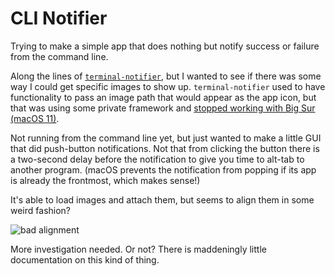 # CLI Notifier

Trying to make a simple app that does nothing but notify success or failure from the command line. 

Along the lines of [`terminal-notifier`](https://github.com/julienXX/terminal-notifier/), but I wanted to see if there was some way I could get specific images to show up. `terminal-notifier` used to have functionality to pass an image path that would appear as the app icon, but that was using some private framework and [stopped working with Big Sur (macOS 11)](https://github.com/julienXX/terminal-notifier/issues/283).

Not running from the command line yet, but just wanted to make a little GUI that did push-button notifications. Not that from clicking the button there is a two-second delay before the notification to give you time to alt-tab to another program. (macOS prevents the notification from popping if its app is already the frontmost, which makes sense!)

It's able to load images and attach them, but seems to align them in some weird fashion? 

![bad alignment](./bad_alignment?.png)

More investigation needed. Or not? There is maddeningly little documentation on this kind of thing.

